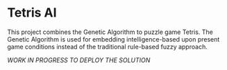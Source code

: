 # Tetris AI
This project combines the Genetic Algorithm to puzzle game Tetris. The Genetic Algorithm is used for embedding intelligence-based upon present game conditions instead of the traditional rule-based fuzzy approach.

*WORK IN PROGRESS TO DEPLOY THE SOLUTION*
